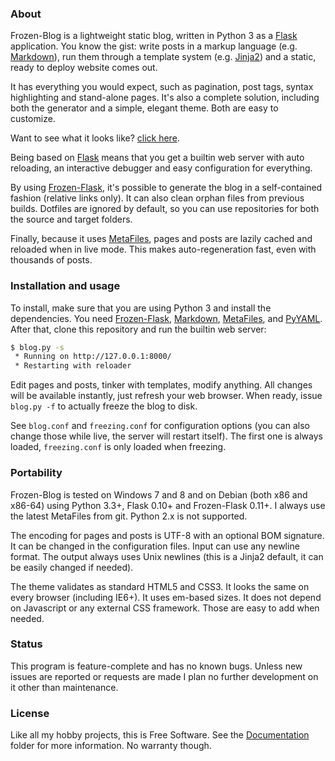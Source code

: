 
### About

Frozen-Blog is a lightweight static blog, written in Python 3 as a [Flask][]
application. You know the gist: write posts in a markup language
(e.g. [Markdown][]), run them through a template system (e.g. [Jinja2][])
and a static, ready to deploy website comes out.

It has everything you would expect, such as pagination, post tags, syntax
highlighting and stand-alone pages. It's also a complete solution, including
both the generator and a simple, elegant theme. Both are easy to customize.

Want to see what it looks like? [click here](http://beluki.github.io/Frozen-Blog/).

Being based on [Flask][] means that you get a builtin web server with auto
reloading, an interactive debugger and easy configuration for everything.

By using [Frozen-Flask][], it's possible to generate the blog in a self-contained
fashion (relative links only). It can also clean orphan files from previous builds.
Dotfiles are ignored by default, so you can use repositories for both the source and
target folders.

Finally, because it uses [MetaFiles][], pages and posts are lazily cached and
reloaded when in live mode. This makes auto-regeneration fast, even with
thousands of posts.

### Installation and usage

To install, make sure that you are using Python 3 and install the dependencies.
You need [Frozen-Flask][], [Markdown][], [MetaFiles][], and [PyYAML][]. After
that, clone this repository and run the builtin web server:

```bash
$ blog.py -s
 * Running on http://127.0.0.1:8000/
 * Restarting with reloader
```

Edit pages and posts, tinker with templates, modify anything. All changes
will be available instantly, just refresh your web browser. When ready,
issue `blog.py -f` to actually freeze the blog to disk.

See `blog.conf` and `freezing.conf` for configuration options (you can also
change those while live, the server will restart itself). The first one is always
loaded, `freezing.conf` is only loaded when freezing.

### Portability

Frozen-Blog is tested on Windows 7 and 8 and on Debian (both x86 and x86-64)
using Python 3.3+, Flask 0.10+ and Frozen-Flask 0.11+. I always use the latest
MetaFiles from git. Python 2.x is not supported.

The encoding for pages and posts is UTF-8 with an optional BOM signature. It can
be changed in the configuration files. Input can use any newline format. The output
always uses Unix newlines (this is a Jinja2 default, it can be easily changed if needed).

The theme validates as standard HTML5 and CSS3. It looks the same on every
browser (including IE6+). It uses em-based sizes. It does not depend on Javascript
or any external CSS framework. Those are easy to add when needed.

### Status

This program is feature-complete and has no known bugs. Unless new issues
are reported or requests are made I plan no further development on it other
than maintenance.

### License

Like all my hobby projects, this is Free Software. See the [Documentation][]
folder for more information. No warranty though.

[Flask]: https://pypi.python.org/pypi/Flask
[Frozen-Flask]: https://pypi.python.org/pypi/Frozen-Flask
[Jinja2]: https://pypi.python.org/pypi/Flask
[Markdown]: https://pypi.python.org/pypi/Markdown
[MetaFiles]: https://github.com/Beluki/MetaFiles
[PyYAML]: https://pypi.python.org/pypi/PyYAML

[Documentation]: https://github.com/Beluki/Frozen-Blog/tree/master/Documentation

